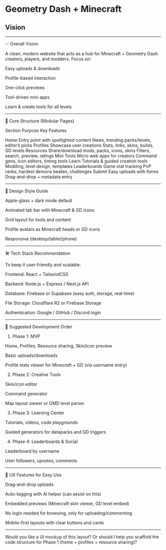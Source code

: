 # Geometry Dash + Minecraft 
## Vision
---

✅ Overall Vision

A clean, modern website that acts as a hub for Minecraft + Geometry Dash creators, players, and modders. Focus on:

Easy uploads & downloads

Profile-based interaction

One-click previews

Tool-driven mini apps

Learn & create tools for all levels



---

🧱 Core Structure (Modular Pages)

Section	Purpose	Key Features

Home	Entry point with spotlighted content	News, trending packs/levels, editor’s picks
Profiles	Showcase user creations	Stats, links, skins, builds, GD levels
Resources	Share/download mods, packs, icons, skins	Filters, search, preview, ratings
Mini Tools	Micro web apps for creators	Command gens, icon editors, timing tools
Learn	Tutorials & guided creation tools	Modding, level design, templates
Leaderboards	Game stat tracking	PvP ranks, hardest demons beaten, challenges
Submit	Easy uploads with forms	Drag-and-drop + metadata entry



---

🎨 Design Style Guide

Apple-glass + dark mode default

Animated tab bar with Minecraft & GD icons

Grid layout for tools and content

Profile avatars as Minecraft heads or GD icons

Responsive (desktop/tablet/phone)



---

🛠️ Tech Stack Recommendation

To keep it user-friendly and scalable:

Frontend: React + TailwindCSS

Backend: Node.js + Express / Next.js API

Database: Firebase or Supabase (easy auth, storage, real-time)

File Storage: Cloudflare R2 or Firebase Storage

Authentication: Google / GitHub / Discord login



---

🔄 Suggested Development Order

1. Phase 1: MVP

Home, Profiles, Resource sharing, Skin/icon preview

Basic uploads/downloads

Profile stats viewer for Minecraft + GD (via username entry)



2. Phase 2: Creative Tools

Skin/icon editor

Command generator

Map layout viewer or GMD level parser



3. Phase 3: Learning Center

Tutorials, videos, code playgrounds

Guided generators for datapacks and GD triggers



4. Phase 4: Leaderboards & Social

Leaderboard by username

User followers, upvotes, comments





---

🔐 UX Features for Easy Use

Drag-and-drop uploads

Auto-tagging with AI helper (can assist on this)

Embedded previews (Minecraft skin viewer, GD level embed)

No login needed for browsing, only for uploading/commenting

Mobile-first layouts with clear buttons and cards



---

Would you like a UI mockup of this layout? Or should I help you scaffold the code structure for Phase 1 (home + profiles + resource sharing)?

